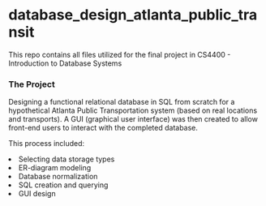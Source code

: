 # database_design_atlanta_public_transit

<p>This repo contains all files utilized for the final project in CS4400 - Introduction to Database Systems</p>

### The Project

<p>Designing a functional relational database in SQL from scratch for a hypothetical Atlanta Public Transportation system (based on real locations and transports). A GUI (graphical user interface) was then created to allow front-end users to interact with the completed database.</p>
<p>This process included:
<ls>
  <li>Selecting data storage types</li>
  <li>ER-diagram modeling</li>
  <li>Database normalization</li>
  <li>SQL creation and querying</li>
  <li>GUI design</li>
  </ls>
</p>
